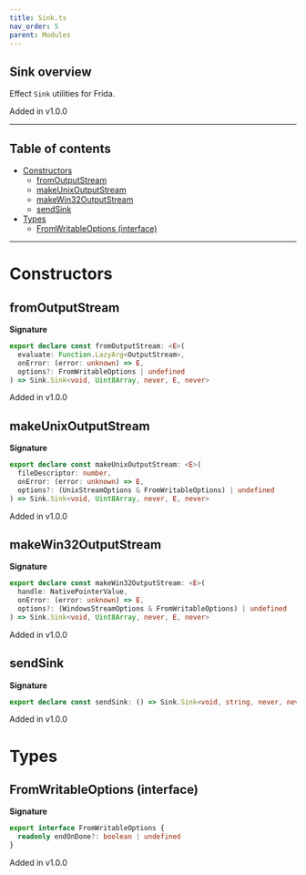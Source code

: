 ```yaml
---
title: Sink.ts
nav_order: 5
parent: Modules
---
```


## Sink overview

Effect `Sink` utilities for Frida.

Added in v1.0.0

---

<h2 class="text-delta">Table of contents</h2>

- [Constructors](#constructors)
  - [fromOutputStream](#fromoutputstream)
  - [makeUnixOutputStream](#makeunixoutputstream)
  - [makeWin32OutputStream](#makewin32outputstream)
  - [sendSink](#sendsink)
- [Types](#types)
  - [FromWritableOptions (interface)](#fromwritableoptions-interface)

---

# Constructors

## fromOutputStream

**Signature**

```ts
export declare const fromOutputStream: <E>(
  evaluate: Function.LazyArg<OutputStream>,
  onError: (error: unknown) => E,
  options?: FromWritableOptions | undefined
) => Sink.Sink<void, Uint8Array, never, E, never>
```

Added in v1.0.0

## makeUnixOutputStream

**Signature**

```ts
export declare const makeUnixOutputStream: <E>(
  fileDescriptor: number,
  onError: (error: unknown) => E,
  options?: (UnixStreamOptions & FromWritableOptions) | undefined
) => Sink.Sink<void, Uint8Array, never, E, never>
```

Added in v1.0.0

## makeWin32OutputStream

**Signature**

```ts
export declare const makeWin32OutputStream: <E>(
  handle: NativePointerValue,
  onError: (error: unknown) => E,
  options?: (WindowsStreamOptions & FromWritableOptions) | undefined
) => Sink.Sink<void, Uint8Array, never, E, never>
```

Added in v1.0.0

## sendSink

**Signature**

```ts
export declare const sendSink: () => Sink.Sink<void, string, never, never, never>
```

Added in v1.0.0

# Types

## FromWritableOptions (interface)

**Signature**

```ts
export interface FromWritableOptions {
  readonly endOnDone?: boolean | undefined
}
```

Added in v1.0.0
